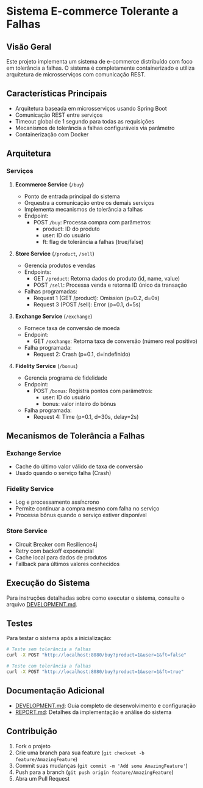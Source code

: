 # Sistema E-commerce Tolerante a Falhas

## Visão Geral
Este projeto implementa um sistema de e-commerce distribuído com foco em tolerância a falhas. O sistema é completamente containerizado e utiliza arquitetura de microsserviços com comunicação REST.

## Características Principais
- Arquitetura baseada em microsserviços usando Spring Boot
- Comunicação REST entre serviços
- Timeout global de 1 segundo para todas as requisições
- Mecanismos de tolerância a falhas configuráveis via parâmetro
- Containerização com Docker

## Arquitetura

### Serviços

1. **Ecommerce Service** (`/buy`)
   - Ponto de entrada principal do sistema
   - Orquestra a comunicação entre os demais serviços
   - Implementa mecanismos de tolerância a falhas
   - Endpoint:
     - POST `/buy`: Processa compra com parâmetros:
       - product: ID do produto
       - user: ID do usuário
       - ft: flag de tolerância a falhas (true/false)

2. **Store Service** (`/product`, `/sell`)
   - Gerencia produtos e vendas
   - Endpoints:
     - GET `/product`: Retorna dados do produto (id, name, value)
     - POST `/sell`: Processa venda e retorna ID único da transação
   - Falhas programadas:
     - Request 1 (GET /product): Omission (p=0.2, d=0s)
     - Request 3 (POST /sell): Error (p=0.1, d=5s)

3. **Exchange Service** (`/exchange`)
   - Fornece taxa de conversão de moeda
   - Endpoint:
     - GET `/exchange`: Retorna taxa de conversão (número real positivo)
   - Falha programada:
     - Request 2: Crash (p=0.1, d=indefinido)

4. **Fidelity Service** (`/bonus`)
   - Gerencia programa de fidelidade
   - Endpoint:
     - POST `/bonus`: Registra pontos com parâmetros:
       - user: ID do usuário
       - bonus: valor inteiro do bônus
   - Falha programada:
     - Request 4: Time (p=0.1, d=30s, delay=2s)

## Mecanismos de Tolerância a Falhas

### Exchange Service
- Cache do último valor válido de taxa de conversão
- Usado quando o serviço falha (Crash)

### Fidelity Service
- Log e processamento assíncrono
- Permite continuar a compra mesmo com falha no serviço
- Processa bônus quando o serviço estiver disponível

### Store Service
- Circuit Breaker com Resilience4j
- Retry com backoff exponencial
- Cache local para dados de produtos
- Fallback para últimos valores conhecidos

## Execução do Sistema

Para instruções detalhadas sobre como executar o sistema, consulte o arquivo [DEVELOPMENT.md](DEVELOPMENT.md).

## Testes

Para testar o sistema após a inicialização:

```bash
# Teste sem tolerância a falhas
curl -X POST "http://localhost:8080/buy?product=1&user=1&ft=false"

# Teste com tolerância a falhas
curl -X POST "http://localhost:8080/buy?product=1&user=1&ft=true"
```

## Documentação Adicional

- [DEVELOPMENT.md](DEVELOPMENT.md): Guia completo de desenvolvimento e configuração
- [REPORT.md](REPORT.md): Detalhes da implementação e análise do sistema

## Contribuição

1. Fork o projeto
2. Crie uma branch para sua feature (`git checkout -b feature/AmazingFeature`)
3. Commit suas mudanças (`git commit -m 'Add some AmazingFeature'`)
4. Push para a branch (`git push origin feature/AmazingFeature`)
5. Abra um Pull Request
